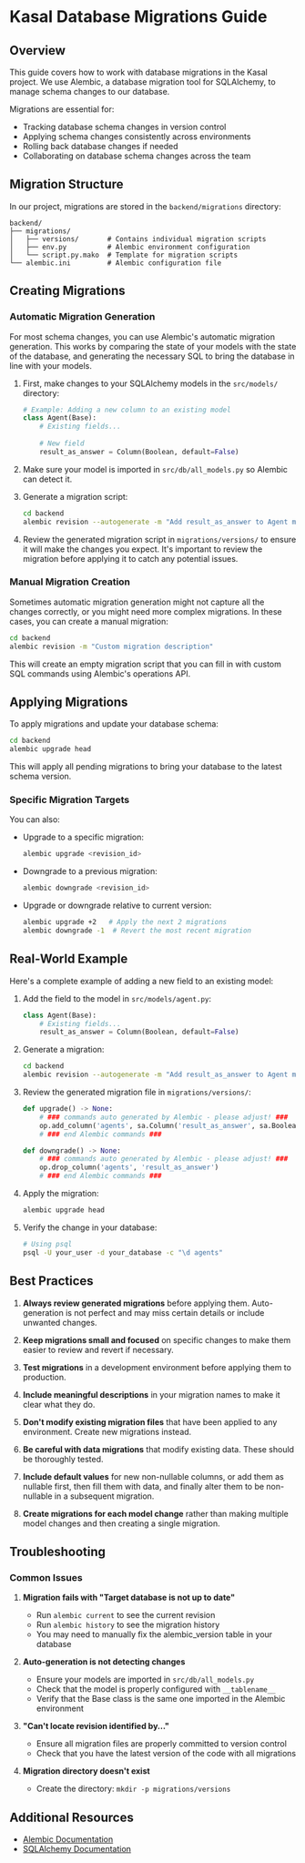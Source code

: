 # Kasal Database Migrations Guide

## Overview

This guide covers how to work with database migrations in the Kasal project. We use Alembic, a database migration tool for SQLAlchemy, to manage schema changes to our database.

Migrations are essential for:
- Tracking database schema changes in version control
- Applying schema changes consistently across environments
- Rolling back database changes if needed
- Collaborating on database schema changes across the team

## Migration Structure

In our project, migrations are stored in the `backend/migrations` directory:

```
backend/
├── migrations/
│   ├── versions/       # Contains individual migration scripts
│   ├── env.py          # Alembic environment configuration
│   └── script.py.mako  # Template for migration scripts
└── alembic.ini         # Alembic configuration file
```

## Creating Migrations

### Automatic Migration Generation

For most schema changes, you can use Alembic's automatic migration generation. This works by comparing the state of your models with the state of the database, and generating the necessary SQL to bring the database in line with your models.

1. First, make changes to your SQLAlchemy models in the `src/models/` directory:
   ```python
   # Example: Adding a new column to an existing model
   class Agent(Base):
       # Existing fields...
       
       # New field
       result_as_answer = Column(Boolean, default=False)
   ```

2. Make sure your model is imported in `src/db/all_models.py` so Alembic can detect it.

3. Generate a migration script:
   ```bash
   cd backend
   alembic revision --autogenerate -m "Add result_as_answer to Agent model"
   ```

4. Review the generated migration script in `migrations/versions/` to ensure it will make the changes you expect. It's important to review the migration before applying it to catch any potential issues.

### Manual Migration Creation

Sometimes automatic migration generation might not capture all the changes correctly, or you might need more complex migrations. In these cases, you can create a manual migration:

```bash
cd backend
alembic revision -m "Custom migration description"
```

This will create an empty migration script that you can fill in with custom SQL commands using Alembic's operations API.

## Applying Migrations

To apply migrations and update your database schema:

```bash
cd backend
alembic upgrade head
```

This will apply all pending migrations to bring your database to the latest schema version.

### Specific Migration Targets

You can also:

- Upgrade to a specific migration:
  ```bash
  alembic upgrade <revision_id>
  ```

- Downgrade to a previous migration:
  ```bash
  alembic downgrade <revision_id>
  ```

- Upgrade or downgrade relative to current version:
  ```bash
  alembic upgrade +2   # Apply the next 2 migrations
  alembic downgrade -1  # Revert the most recent migration
  ```

## Real-World Example

Here's a complete example of adding a new field to an existing model:

1. Add the field to the model in `src/models/agent.py`:
   ```python
   class Agent(Base):
       # Existing fields...
       result_as_answer = Column(Boolean, default=False)
   ```

2. Generate a migration:
   ```bash
   cd backend
   alembic revision --autogenerate -m "Add result_as_answer to Agent model"
   ```

3. Review the generated migration file in `migrations/versions/`:
   ```python
   def upgrade() -> None:
       # ### commands auto generated by Alembic - please adjust! ###
       op.add_column('agents', sa.Column('result_as_answer', sa.Boolean(), nullable=True))
       # ### end Alembic commands ###

   def downgrade() -> None:
       # ### commands auto generated by Alembic - please adjust! ###
       op.drop_column('agents', 'result_as_answer')
       # ### end Alembic commands ###
   ```

4. Apply the migration:
   ```bash
   alembic upgrade head
   ```

5. Verify the change in your database:
   ```bash
   # Using psql
   psql -U your_user -d your_database -c "\d agents"
   ```

## Best Practices

1. **Always review generated migrations** before applying them. Auto-generation is not perfect and may miss certain details or include unwanted changes.

2. **Keep migrations small and focused** on specific changes to make them easier to review and revert if necessary.

3. **Test migrations** in a development environment before applying them to production.

4. **Include meaningful descriptions** in your migration names to make it clear what they do.

5. **Don't modify existing migration files** that have been applied to any environment. Create new migrations instead.

6. **Be careful with data migrations** that modify existing data. These should be thoroughly tested.

7. **Include default values** for new non-nullable columns, or add them as nullable first, then fill them with data, and finally alter them to be non-nullable in a subsequent migration.

8. **Create migrations for each model change** rather than making multiple model changes and then creating a single migration.

## Troubleshooting

### Common Issues

1. **Migration fails with "Target database is not up to date"**
   - Run `alembic current` to see the current revision
   - Run `alembic history` to see the migration history
   - You may need to manually fix the alembic_version table in your database

2. **Auto-generation is not detecting changes**
   - Ensure your models are imported in `src/db/all_models.py`
   - Check that the model is properly configured with `__tablename__`
   - Verify that the Base class is the same one imported in the Alembic environment

3. **"Can't locate revision identified by..."**
   - Ensure all migration files are properly committed to version control
   - Check that you have the latest version of the code with all migrations

4. **Migration directory doesn't exist**
   - Create the directory: `mkdir -p migrations/versions`

## Additional Resources

- [Alembic Documentation](https://alembic.sqlalchemy.org/en/latest/)
- [SQLAlchemy Documentation](https://docs.sqlalchemy.org/en/latest/) 